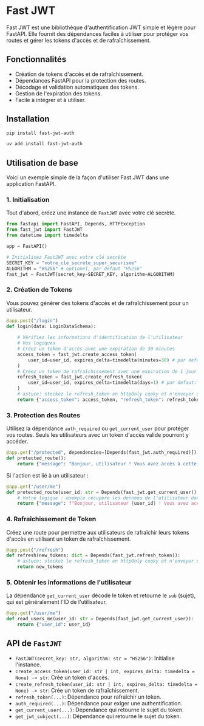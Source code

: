 # Fast JWT

Fast JWT est une bibliothèque d'authentification JWT simple et légère pour FastAPI. Elle fournit des dépendances faciles à utiliser pour protéger vos routes et gérer les tokens d'accès et de rafraîchissement.

## Fonctionnalités

- Création de tokens d'accès et de rafraîchissement.
- Dépendances FastAPI pour la protection des routes.
- Décodage et validation automatiques des tokens.
- Gestion de l'expiration des tokens.
- Facile à intégrer et à utiliser.

## Installation

```bash
pip install fast-jwt-auth
```

```bash
uv add install fast-jwt-auth
```

## Utilisation de base

Voici un exemple simple de la façon d'utiliser Fast JWT dans une application FastAPI.

### 1. Initialisation

Tout d'abord, créez une instance de `FastJWT` avec votre clé secrète.

```python
from fastapi import FastAPI, Depends, HTTPException
from fast_jwt import FastJWT
from datetime import timedelta

app = FastAPI()

# Initialisez FastJWT avec votre clé secrète
SECRET_KEY = "votre_cle_secrete_super_securisee"
ALGORITHM = "HS256" # optionel, par defaut "HS256"
fast_jwt = FastJWT(secret_key=SECRET_KEY, algorithm=ALGORITHM)
```

### 2. Création de Tokens

Vous pouvez générer des tokens d'accès et de rafraîchissement pour un utilisateur.

```python
@app.post("/login")
def login(data: LoginDataSchema):
    
    # Vérifiez les informations d'identification de l'utilisateur
    # Vos logiques
    # Créez un token d'accès avec une expiration de 30 minutes
    access_token = fast_jwt.create_access_token(
        user_id=user_id, expires_delta=timedelta(minutes=30) # par defaut: 15 min
    )
    # Créez un token de rafraîchissement avec une expiration de 1 jour
    refresh_token = fast_jwt.create_refresh_token(
        user_id=user_id, expires_delta=timedelta(days=1) # par defaut: 3 jours
    )
    # astuce: stockez le refresh_token en httpOnly cooky et n'envoyer que l'access_token
    return {"access_token": access_token, "refresh_token": refresh_token}
```

### 3. Protection des Routes

Utilisez la dépendance `auth_required` ou `get_current_user` pour protéger vos routes. Seuls les utilisateurs avec un token d'accès valide pourront y accéder.
```python
@app.get("/protected", dependencies=[Depends(fast_jwt.auth_required)])
def protected_route():
    return {"message": "Bonjour, utilisateur ! Vous avez accès à cette route."}
```
Si l'action est lié à un utilisateur :
```python
@app.get("/user/me")
def protected_route(user_id: str = Depends(fast_jwt.get_current_user)):
    # Votre logique : exemple récupère les données de l'utilisateur dans la DB
    return {"message": f"Bonjour, utilisateur {user_id} ! Vous avez accès à cette route."}
```

### 4. Rafraîchissement de Token

Créez une route pour permettre aux utilisateurs de rafraîchir leurs tokens d'accès en utilisant un token de rafraîchissement.

```python
@app.post("/refresh")
def refresh(new_tokens: dict = Depends(fast_jwt.refresh_token)):
    # astuce: stockez le refresh_token en httpOnly cooky et n'envoyer que l'access_token
    return new_tokens
```

### 5. Obtenir les informations de l'utilisateur

La dépendance `get_current_user` décode le token et retourne le `sub` (sujet), qui est généralement l'ID de l'utilisateur.

```python
@app.get("/user/me")
def read_users_me(user_id: str = Depends(fast_jwt.get_current_user)):
    return {"user_id": user_id}
```

## API de `FastJWT`

- `FastJWT(secret_key: str, algorithm: str = "HS256")`: Initialise l'instance.
- `create_access_token(user_id: str | int, expires_delta: timedelta = None) -> str`: Crée un token d'accès.
- `create_refresh_token(user_id: str | int, expires_delta: timedelta = None) -> str`: Crée un token de rafraîchissement.
- `refresh_token(...)`: Dépendance pour rafraîchir un token.
- `auth_required(...)`: Dépendance pour exiger une authentification.
- `get_current_user(...)`: Dépendance qui retourne le sujet du token.
- `get_jwt_subject(...)`: Dépendance qui retourne le sujet du token.